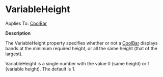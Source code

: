 




<h1 class="heading"><span class="name">VariableHeight</span></h1>

Applies To: [CoolBar](../a-z/coolbar.md)


**Description**


The VariableHeight property specifies whether or not a [CoolBar](../a-z/coolbar.md) displays bands at the minimum required height, or all the same height (that of the largest).


VariableHeight is a single number with the value 0 (same height) or 1 (variable height). The default is 1.



